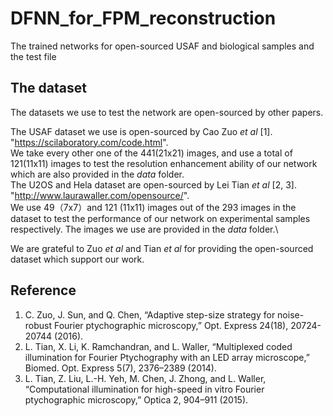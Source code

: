 # DFNN_for_FPM_reconstruction
The trained networks for open-sourced USAF and biological samples and the test file
## The dataset
The datasets we use to test the network are open-sourced by other papers. 

The USAF dataset we use is open-sourced by Cao Zuo *et al* [1]. \
"https://scilaboratory.com/code.html". \
We take every other one of the 441(21x21) images, and use a total of 121(11x11) images to test the resolution enhancement ability of our network which are also provided in the *data* folder. \
The U2OS and Hela dataset are open-sourced by Lei Tian *et al* [2, 3].\
"http://www.laurawaller.com/opensource/". \
We use 49（7x7）and 121 (11x11) images out of the 293 images in the dataset to test the performance of our network on experimental samples respectively. The images we use are provided in the *data* folder.\


We are grateful to Zuo *et al* and Tian *et al* for providing the open-sourced dataset which support our work.

## Reference
1. C. Zuo, J. Sun, and Q. Chen, “Adaptive step-size strategy for noise-robust Fourier ptychographic microscopy,” Opt. Express 24(18), 20724-20744 (2016). 
2. L. Tian, X. Li, K. Ramchandran, and L. Waller, “Multiplexed coded illumination for Fourier Ptychography with an LED array microscope,” Biomed. Opt. Express 5(7), 2376–2389 (2014).
3. L. Tian, Z. Liu, L.-H. Yeh, M. Chen, J. Zhong, and L. Waller, “Computational illumination for high-speed in vitro Fourier ptychographic microscopy,” Optica 2, 904–911 (2015).


